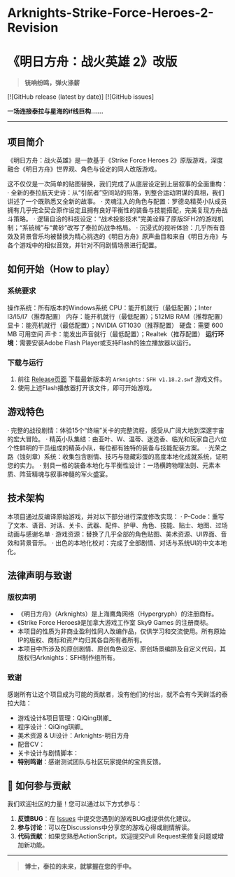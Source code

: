 # Arknights-Strike-Force-Heroes-2-Revision
# 《明日方舟：战火英雄 2》改版

> **铳响纷鸣，弹火涤薪**

[![GitHub release (latest by date)]
[![GitHub issues]

**一场连接泰拉与星海的if线巨构……**

---

## 项目简介

《明日方舟：战火英雄》是一款基于《Strike Force Heroes 2》原版游戏，深度融合《明日方舟》世界观、角色与设定的同人改版游戏。

这不仅仅是一次简单的贴图替换，我们完成了从底层设定到上层叙事的全面重构：
· 全新的泰拉航天史诗：从“引航者”空间站的陷落，到整合运动阴谋的真相，我们讲述了一个既熟悉又全新的故事。
· 灵魂注入的角色与配置：罗德岛精英小队成员拥有几乎完全契合原作设定且拥有良好平衡性的装备与技能搭配，完美复现方舟战斗策略。
· 逻辑自洽的科技设定：“战术投影技术”完美诠释了原版SFH2的游戏机制；“系铳械”与“黄砂”改写了泰拉的战争格局。
· 沉浸式的视听体验：几乎所有音效及背景音乐均被替换为精心挑选的《明日方舟》原声曲目和来自《明日方舟》与各个游戏中的相似音效，并针对不同剧情场景进行配置。

## 如何开始（How to play）

### 系统要求
操作系统：所有版本的Windows系统
CPU：能开机就行（最低配置）；Inter I3/I5/I7（推荐配置）
内存：能开机就行（最低配置）；512MB RAM（推荐配置）
显卡：能亮机就行（最低配置）；NVIDIA GT1030（推荐配置）
硬盘：需要 600 MB 可用空间
声卡：能发出声音就行（最低配置）；Realtek（推荐配置）
**运行环境**：需要安装Adobe Flash Player或支持Flash的独立播放器以运行。

### 下载与运行
1.  前往 [Release页面]() 下载最新版本的 `Arknights：SFH v1.18.2.swf` 游戏文件。
2.  使用上述Flash播放器打开该文件，即可开始游戏。

## 游戏特色

· 完整的战役剧情：体验15个“终端”关卡的完整流程，感受从广阔大地到深邃宇宙的宏大冒险。
· 精英小队集结：由亚叶、W、温蒂、迷迭香、临光和玩家自己六位个性鲜明的干员组成的精英小队，每位都有独特的装备与技能配装方案。
· 光荣之路（蚀刻章）系统：收集包含剧情、技巧与隐藏彩蛋的高度本地化成就系统，证明您的实力。
· 别具一格的装备本地化与平衡性设计：一场横跨物理法则、元素本质、阵营精魂与叙事神髓的军火盛宴。

## 技术架构

本项目通过反编译原始游戏，并对以下部分进行深度修改实现：
· P-Code：重写了文本、语音、对话、关卡、武器、配件、护甲、角色、技能、贴士、地图、过场动画与感谢名单
· 游戏资源：替换了几乎全部的角色贴图、美术资源、UI界面、音效和背景音乐。
· 出色的本地化校对：完成了全部剧情、对话与系统UI的中文本地化。

## 法律声明与致谢

### 版权声明
*   《明日方舟》（Arknights）是上海鹰角网络（Hypergryph）的注册商标。
*   《Strike Force Heroes》是加拿大游戏工作室 Sky9 Games 的注册商标。
*   本项目的性质为非商业盈利性同人改编作品，仅供学习和交流使用。所有原始IP的版权、商标和资产均归其各自所有者所有。
*   本项目中所涉及的原创剧情、原创角色设定、原创场景编排及自定义代码，其版权归Arknights：SFH制作组所有。

### 致谢
感谢所有让这个项目成为可能的贡献者，没有他们的付出，就不会有今天鲜活的泰拉大陆：
*   游戏设计&项目管理：QiQing琪卿_
*   程序设计：QiQing琪卿_
*   美术资源 & UI设计：Arknights-明日方舟
*   配音CV：
*   关卡设计与剧情脚本：
*   **特别鸣谢**：感谢测试团队与社区玩家提供的宝贵反馈。

## 🤝 如何参与贡献

我们欢迎社区的力量！您可以通过以下方式参与：
1.  **反馈BUG**：在 [Issues](链接到Issues页面) 中提交您遇到的游戏BUG或提供优化建议。
2.  **参与讨论**：可以在Discussions中分享您的游戏心得或剧情解读。
3.  **代码贡献**：如果您熟悉ActionScript，欢迎提交Pull Request来修复问题或增加新功能。

---

> **博士，泰拉的未来，就掌握在您的手中。**
